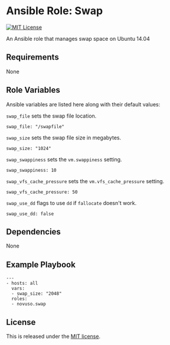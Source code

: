 # Ansible Role: Swap

[![MIT License](http://img.shields.io/badge/license-MIT-003399.svg)](http://opensource.org/licenses/MIT)

An Ansible role that manages swap space on Ubuntu 14.04

## Requirements

None

## Role Variables

Ansible variables are listed here along with their default values:

`swap_file` sets the swap file location.

    swap_file: "/swapfile"

`swap_size` sets the swap file size in megabytes.

    swap_size: "1024"

`swap_swappiness` sets the `vm.swappiness` setting.

    swap_swappiness: 10

`swap_vfs_cache_pressure` sets the `vm.vfs_cache_pressure` setting.

    swap_vfs_cache_pressure: 50

`swap_use_dd` flags to use `dd` if `fallocate` doesn't work.

    swap_use_dd: false

## Dependencies

None

## Example Playbook

    ---
    - hosts: all
      vars:
      - swap_size: "2048"
      roles:
      - novuso.swap

## License

This is released under the [MIT license](http://opensource.org/licenses/MIT).
